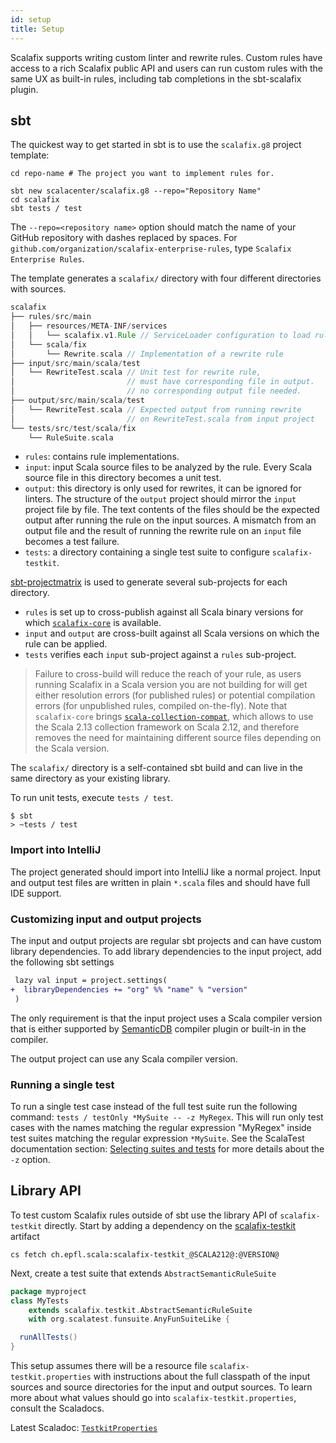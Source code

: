 ```yaml
---
id: setup
title: Setup
---
```


Scalafix supports writing custom linter and rewrite rules. Custom rules have
access to a rich Scalafix public API and users can run custom rules with the
same UX as built-in rules, including tab completions in the sbt-scalafix plugin.

## sbt

The quickest way to get started in sbt is to use the `scalafix.g8` project
template:

```
cd repo-name # The project you want to implement rules for.

sbt new scalacenter/scalafix.g8 --repo="Repository Name"
cd scalafix
sbt tests / test
```

The `--repo=<repository name>` option should match the name of your GitHub
repository with dashes replaced by spaces. For
`github.com/organization/scalafix-enterprise-rules`, type
`Scalafix Enterprise Rules`.

The template generates a `scalafix/` directory with four different directories
with sources.

```scala
scalafix
├── rules/src/main
│   ├── resources/META-INF/services
│   │   └── scalafix.v1.Rule // ServiceLoader configuration to load rule
│   └── scala/fix
│       └── Rewrite.scala // Implementation of a rewrite rule
├── input/src/main/scala/test
│   └── RewriteTest.scala // Unit test for rewrite rule,
│                         // must have corresponding file in output.
│                         // no corresponding output file needed.
├── output/src/main/scala/test
│   └── RewriteTest.scala // Expected output from running rewrite
│                         // on RewriteTest.scala from input project
└── tests/src/test/scala/fix
    └── RuleSuite.scala
```

- `rules`: contains rule implementations.
- `input`: input Scala source files to be analyzed by the rule. Every Scala
  source file in this directory becomes a unit test.
- `output`: this directory is only used for rewrites, it can be ignored for
  linters. The structure of the `output` project should mirror the `input`
  project file by file. The text contents of the files should be the expected
  output after running the rule on the input sources. A mismatch from an output
  file and the result of running the rewrite rule on an `input` file becomes a
  test failure.
- `tests`: a directory containing a single test suite to configure
  `scalafix-testkit`.
  
[sbt-projectmatrix](https://github.com/sbt/sbt-projectmatrix) is used to generate
several sub-projects for each directory.
- `rules` is set up to cross-publish against all Scala binary versions for which
  [`scalafix-core`](https://mvnrepository.com/artifact/ch.epfl.scala/scalafix-core)
  is available.
- `input` and `output` are cross-built against all Scala versions on which the rule
  can be applied.
- `tests` verifies each `input` sub-project against a `rules` sub-project.

> Failure to cross-build will reduce the reach of your rule, as users running
> Scalafix in a Scala version you are not building for will get either
> resolution errors (for published rules) or potential compilation errors (for
> unpublished rules, compiled on-the-fly). Note that `scalafix-core` brings
> [`scala-collection-compat`](https://github.com/scala/scala-collection-compat),
> which allows to use the Scala 2.13 collection framework on Scala 2.12, and
> therefore removes the need for maintaining different source files depending
> on the Scala version.

The `scalafix/` directory is a self-contained sbt build and can live in the same
directory as your existing library.

To run unit tests, execute `tests / test`.

```
$ sbt
> ~tests / test
```

### Import into IntelliJ

The project generated should import into IntelliJ like a normal project. Input
and output test files are written in plain `*.scala` files and should have full
IDE support.

### Customizing input and output projects

The input and output projects are regular sbt projects and can have custom
library dependencies. To add library dependencies to the input project, add the
following sbt settings

```diff
 lazy val input = project.settings(
+  libraryDependencies += "org" %% "name" % "version"
 )
```

The only requirement is that the input project uses a Scala compiler version
that is either supported by
[SemanticDB](https://scalameta.org/docs/semanticdb/specification.html) compiler
plugin or built-in in the compiler.

The output project can use any Scala compiler version.

### Running a single test

To run a single test case instead of the full test suite run the following
command: `tests / testOnly *MySuite -- -z MyRegex`. This will run only test cases
with the names matching the regular expression "MyRegex" inside test suites
matching the regular expression `*MySuite`. See the ScalaTest documentation
section:
[Selecting suites and tests](http://www.scalatest.org/user_guide/using_the_runner#selectingSuitesAndTests)
for more details about the `-z` option.

## Library API

To test custom Scalafix rules outside of sbt use the library API of
`scalafix-testkit` directly. Start by adding a dependency on the
[scalafix-testkit](https://search.maven.org/artifact/ch.epfl.scala/scalafix-testkit_@SCALA212@/@VERSION@/jar)
artifact

```
cs fetch ch.epfl.scala:scalafix-testkit_@SCALA212@:@VERSION@
```

Next, create a test suite that extends `AbstractSemanticRuleSuite`

```scala
package myproject
class MyTests
    extends scalafix.testkit.AbstractSemanticRuleSuite
    with org.scalatest.funsuite.AnyFunSuiteLike {

  runAllTests()
}
```

This setup assumes there will be a resource file `scalafix-testkit.properties`
with instructions about the full classpath of the input sources and source
directories for the input and output sources. To learn more about what values
should go into `scalafix-testkit.properties`, consult the Scaladocs.

Latest Scaladoc:
[`TestkitProperties`](https://static.javadoc.io/ch.epfl.scala/scalafix-testkit_@SCALA212@/@VERSION@/scalafix/testkit/TestkitProperties.html)

